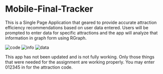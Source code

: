 # Mobile-Final-Tracker
This is a Single Page Application that geared to provide accurate attraction efficiency recommendations based on user data entered. Users will be prompted to enter data for specific attractions and the app will analyze that information in graph form using RGraph.

![code](https://user-images.githubusercontent.com/66338305/123990542-d9112280-d997-11eb-946e-63361807a42f.png)
![info](https://user-images.githubusercontent.com/66338305/123990544-d9112280-d997-11eb-9983-6b0f6232df1d.png)
![data](https://user-images.githubusercontent.com/66338305/123991070-5fc5ff80-d998-11eb-9720-a1ecc8c85a46.png)


This app has not been updated and is not fully working. Only those things that were needed for the assignment are working properly. You may enter 012345 in for the attraction code.
